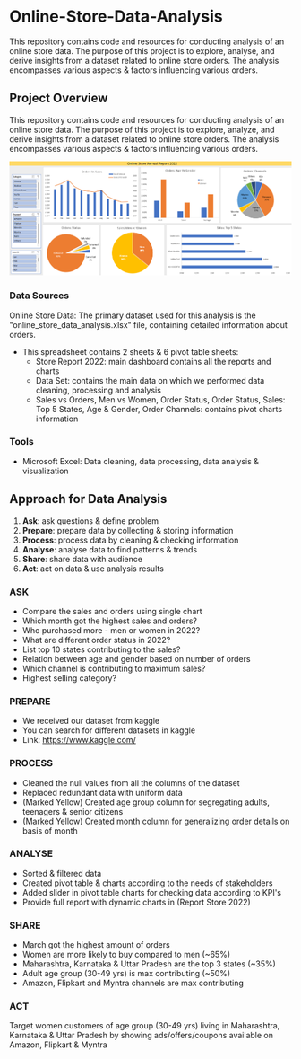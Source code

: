 # Online-Store-Data-Analysis
This repository contains code and resources for conducting analysis of an online store data. The purpose of this project is to explore, analyse, and derive insights from a dataset related to online store orders. The analysis encompasses various aspects &amp; factors influencing various orders.

## Project Overview

This repository contains code and resources for conducting analysis of an online store data. The purpose of this project is to explore, analyze, and derive insights from a dataset related to online store orders. The analysis encompasses various aspects &amp; factors influencing various orders.

![Dashboard](online_store_report_sc.png)

###  Data Sources

Online Store Data: The primary dataset used for this analysis is the "online_store_data_analysis.xlsx" file, containing detailed information about orders.

  - This spreadsheet contains 2 sheets & 6 pivot table sheets:
    - Store Report 2022: main dashboard contains all the reports and charts
    - Data Set: contains the main data on which we performed data cleaning, processing and analysis
    - Sales vs Orders, Men vs Women, Order Status, Order Status, Sales: Top 5 States, Age & Gender, Order Channels: contains pivot charts information

### Tools

- Microsoft Excel: Data cleaning, data processing, data analysis & visualization

## Approach for Data Analysis
1. **Ask**: ask questions & define problem
2. **Prepare**: prepare data by collecting & storing information
3. **Process**: process data by cleaning & checking information
4. **Analyse**: analyse data to find patterns & trends
5. **Share**: share data with audience
6. **Act**: act on data & use analysis results

### ASK
- Compare the sales and orders using single chart
- Which month got the highest sales and orders?
- Who purchased more - men or women in 2022?
- What are different order status in 2022?
- List top 10 states contributing to the sales?
- Relation between age and gender based on number of orders
- Which channel is contributing to maximum sales?
- Highest selling category?

### PREPARE
- We received our dataset from kaggle
- You can search for different datasets in kaggle
- Link: https://www.kaggle.com/

### PROCESS
- Cleaned the null values from all the columns of the dataset
- Replaced redundant data with uniform data
- (Marked Yellow) Created age group column for segregating adults, teenagers & senior citizens
- (Marked Yellow) Created month column for generalizing order details on basis of month

### ANALYSE

- Sorted & filtered data
- Created pivot table & charts according to the needs of stakeholders
- Added slider in pivot table charts for checking data according to KPI's
- Provide full report with dynamic charts in (Report Store 2022)

### SHARE

- March got the highest amount of orders
- Women are more likely to buy compared to men (~65%)
- Maharashtra, Karnataka & Uttar Pradesh are the top 3 states (~35%)
- Adult age group (30-49 yrs) is max contributing (~50%)
- Amazon, Flipkart and Myntra channels are max contributing

### ACT

Target women customers of age group (30-49 yrs) living in Maharashtra, Karnataka & Uttar Pradesh by showing ads/offers/coupons available on Amazon, Flipkart & Myntra
